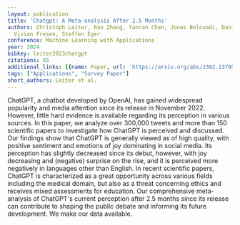 ```yaml
---
layout: publication
title: 'Chatgpt: A Meta-analysis After 2.5 Months'
authors: Christoph Leiter, Ran Zhang, Yanran Chen, Jonas Belouadi, Daniil Larionov,
  Vivian Fresen, Steffen Eger
conference: Machine Learning with Applications
year: 2024
bibkey: leiter2023chatgpt
citations: 85
additional_links: [{name: Paper, url: 'https://arxiv.org/abs/2302.13795'}]
tags: ["Applications", "Survey Paper"]
short_authors: Leiter et al.
---
```

ChatGPT, a chatbot developed by OpenAI, has gained widespread popularity and
media attention since its release in November 2022. However, little hard
evidence is available regarding its perception in various sources. In this
paper, we analyze over 300,000 tweets and more than 150 scientific papers to
investigate how ChatGPT is perceived and discussed. Our findings show that
ChatGPT is generally viewed as of high quality, with positive sentiment and
emotions of joy dominating in social media. Its perception has slightly
decreased since its debut, however, with joy decreasing and (negative) surprise
on the rise, and it is perceived more negatively in languages other than
English. In recent scientific papers, ChatGPT is characterized as a great
opportunity across various fields including the medical domain, but also as a
threat concerning ethics and receives mixed assessments for education. Our
comprehensive meta-analysis of ChatGPT's current perception after 2.5 months
since its release can contribute to shaping the public debate and informing its
future development. We make our data available.